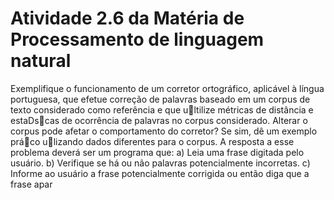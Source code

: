 # Atividade 2.6 da Matéria de Processamento de linguagem natural

Exemplifique o funcionamento de um corretor ortográfico, aplicável à língua portuguesa, 
que efetue correção de palavras baseado em um corpus de texto considerado como referência 
e que ultilize métricas de distância e estaDscas de ocorrência de palavras no corpus considerado. 
Alterar o corpus pode afetar o comportamento do corretor? Se sim, dê um exemplo práco 
ulizando dados diferentes para o corpus. 
A resposta a esse problema deverá ser um programa que: 
a) Leia uma frase digitada pelo usuário. 
b) Verifique se há ou não palavras potencialmente incorretas. 
c) Informe ao usuário a frase potencialmente corrigida ou então diga que a frase apar

